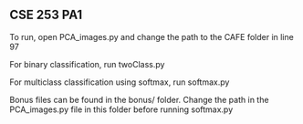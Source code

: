 ## CSE 253 PA1
To run, open PCA_images.py and change the path to the CAFE folder in line 97

For binary classification, run twoClass.py

For multiclass classification using softmax, run softmax.py

Bonus files can be found in the bonus/ folder. Change the path in the PCA_images.py file in this folder before running softmax.py
